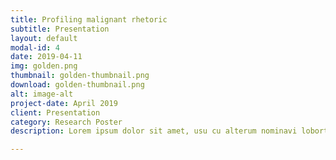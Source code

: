 ```yaml
---
title: Profiling malignant rhetoric
subtitle: Presentation
layout: default
modal-id: 4
date: 2019-04-11
img: golden.png
thumbnail: golden-thumbnail.png
download: golden-thumbnail.png
alt: image-alt
project-date: April 2019
client: Presentation
category: Research Poster
description: Lorem ipsum dolor sit amet, usu cu alterum nominavi lobortis. At duo novum diceret. Tantas apeirian vix et, usu sanctus postulant inciderint ut, populo diceret necessitatibus in vim. Cu eum dicam feugiat noluisse.

---
```

